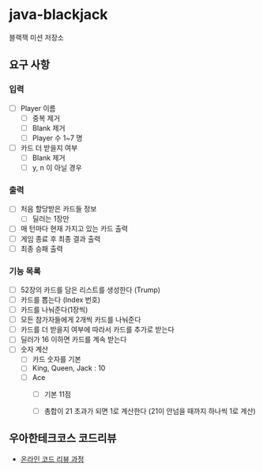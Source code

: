 # java-blackjack

블랙잭 미션 저장소

## 요구 사항

### 입력
  - [ ] Player 이름 
    - [ ] 중복 제거
    - [ ] Blank 제거
    - [ ] Player 수 1~7 명 
  - [ ] 카드 더 받을지 여부 
    - [ ] Blank 제거 
    - [ ] y, n 이 아닐 경우

### 출력
- [ ] 처음 할당받은 카드들 정보
  - [ ] 딜러는 1장만
- [ ] 매 턴마다 현재 가지고 있는 카드 출력
- [ ] 게임 종료 후 최종 결과 출력
- [ ] 최종 승패 출력

### 기능 목록
- [ ] 52장의 카드를 담은 리스트를 생성한다 (Trump)
- [ ] 카드를 뽑는다 (Index 번호)
- [ ] 카드를 나눠준다(1장씩)
- [ ] 모든 참가자들에게 2개씩 카드를 나눠준다
- [ ] 카드를 더 받을지 여부에 따라서 카드를 추가로 받는다
- [ ] 딜러가 16 이하면 카드를 계속 받는다
- [ ] 숫자 계산
  - [ ] 카드 숫자를 기본
  - [ ] King, Queen, Jack : 10
  - [ ] Ace
      - [ ] 기본 11점
      - [ ] 총합이 21 초과가 되면 1로 계산한다 (21이 안넘을 때까지 하나씩 1로 계산)



## 우아한테크코스 코드리뷰

- [온라인 코드 리뷰 과정](https://github.com/woowacourse/woowacourse-docs/blob/master/maincourse/README.md)
